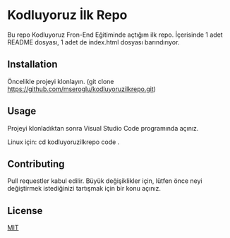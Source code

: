 # Kodluyoruz İlk Repo
Bu repo Kodluyoruz Fron-End Eğitiminde açtığım ilk repo. İçerisinde 1 adet README dosyası, 1 adet de index.html dosyası barındırıyor.

## Installation

Öncelikle projeyi klonlayın. (git clone https://github.com/mseroglu/kodluyoruzilkrepo.git)

## Usage 
Projeyi klonladıktan sonra Visual Studio Code programında açınız.

Linux için:
cd kodluyoruzilkrepo
code .

## Contributing 
Pull requestler kabul edilir. Büyük değişiklikler için, lütfen önce neyi değiştirmek istediğinizi tartışmak için bir konu açınız.

## License
[MIT](https://../LICENSE)
